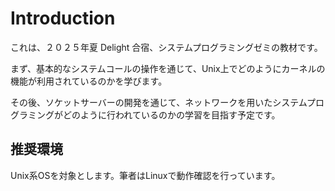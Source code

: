 # Introduction
これは、２０２５年夏 Delight 合宿、システムプログラミングゼミの教材です。

まず、基本的なシステムコールの操作を通じて、Unix上でどのようにカーネルの機能が利用されているのかを学びます。

その後、ソケットサーバーの開発を通じて、ネットワークを用いたシステムプログラミングがどのように行われているのかの学習を目指す予定です。

## 推奨環境
Unix系OSを対象とします。筆者はLinuxで動作確認を行っています。

